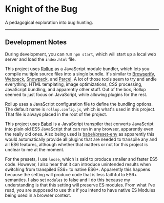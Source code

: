 # Knight of the Bug

A pedagogical exploration into bug hunting.

---

## Development Notes

During development, you can run `npm start`, which will start up a local web server and load the `index.html` file.

This project uses [Rollup](https://rollupjs.org/guide/en/) as a JavaScript module bundler, which lets you compile multiple source files into a single bundle. It's similar to [Browserify](https://browserify.org/), [Webpack](https://webpack.github.io/), [Snowpack](https://www.snowpack.dev/), and [Parcel](https://parceljs.org/). A lot of those tools seem to try and andle everything: HTML templating, image optimizations, CSS processing, JavaScript bundling, and apparently other stuff. Out of the box, Rollup seemed to just focus on JavaScript, while allowing plugins for the rest.

Rollup uses a JavaScript configuration file to define the bundling options. The default name is `rollup.config.js`, which is what's used in this project. That file is always placed in the root of the project.

This project uses [Babel](https://babeljs.io/) is a JavaScript transpiler that converts JavaScript into plain old ES5 JavaScript that can run in any browser, apparently even the really old ones. Also being used is [babel/preset-env](https://babeljs.io/docs/en/babel-preset-env) as apparently this would automatically provide all plugins that are needed to transpile any and all ES6 features, although whether that matters or not for this project is unclear to me at the moment.

For the presets, I use `loose`, which is said to produce smaller and faster ES5 code. However, I also hear that it can introduce unintended results when switching from transpiled ES6+ to native ES6+. Apparently this happens because the setting will produce code that is less faithful to ES6+ semantics. I also set `modules` to false and I do this because my understanding is that this setting will preserve ES modules. From what I've read, you are supposed to use this if you intend to have native ES Modules being used in a browser context.

